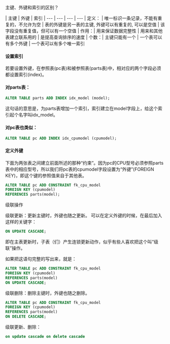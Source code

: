 主键、外键和索引的区别？

| 主键 | 外键 | 索引
| --- | --- | --- | ---
| 定义： | 唯一标识一条记录，不能有重复的，不允许为空 | 表的外键是另一表的主键, 外键可以有重复的, 可以是空值 | 该字段没有重复值，但可以有一个空值
| 作用：| 用来保证数据完整性 | 用来和其他表建立联系用的 | 是提高查询排序的速度
| 个数：| 主键只能有一个 | 一个表可以有多个外键 | 一个表可以有多个唯一索引

#### 设置索引

若要设置外键，在参照表(pc表)和被参照表(parts表)中，相对应的两个字段必须都设置索引(index)。

#### 对parts表：

```sql
ALTER TABLE parts ADD INDEX idx_model (model);
```

这句话的意思是，为parts表增加一个索引，索引建立在model字段上，给这个索引起个名字叫idx_model。

#### 对pc表也类似：

```sql
ALTER TABLE pc ADD INDEX idx_cpumodel (cpumodel);
```

#### 定义外键

下面为两张表之间建立前面所述的那种“约束”。因为pc的CPU型号必须参照parts表中的相应型号，所以我们将pc表的cpumodel字段设置为“外键”(FOREIGN KEY)，即这个键的参照值来自于其他表。

```sql
ALTER TABLE pc ADD CONSTRAINT fk_cpu_model
FOREIGN KEY (cpumodel)
REFERENCES parts(model);
```

级联操作

级联更新：更新主键时，外键也随之更新。
可以在定义外键的时候，在最后加入这样的关键字：

```sql
ON UPDATE CASCADE;
```

即在主表更新时，子表（们）产生连锁更新动作，似乎有些人喜欢把这个叫“级联”操作。

如果把这语句完整的写出来，就是：

```sql
ALTER TABLE pc ADD CONSTRAINT fk_cpu_model
FOREIGN KEY (cpumodel)
REFERENCES parts(model)
ON UPDATE CASCADE;
```

级联删除：删除主键时，外键也随之删除。

```sql
ALTER TABLE pc ADD CONSTRAINT fk_cpu_model
FOREIGN KEY (cpumodel)
REFERENCES parts(model)
ON DELETE CASCADE;
```

级联更新、删除：

```sql
on update cascade on delete cascade
```